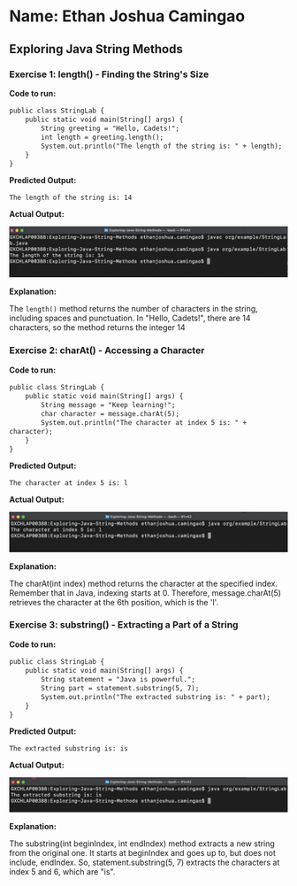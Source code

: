 # Name: Ethan Joshua Camingao
## Exploring Java String Methods


### Exercise 1: length() - Finding the String's Size

**Code to run:**
```
public class StringLab {
    public static void main(String[] args) {
        String greeting = "Hello, Cadets!";
        int length = greeting.length();
        System.out.println("The length of the string is: " + length);
    }
}
```
**Predicted Output:**
```
The length of the string is: 14
```

**Actual Output:**

<img src="https://github.com/ethan-josh/Exploring-Java-String-Methods/blob/main/images/Ex1.png"/>

**Explanation:**

The `length()` method returns the number of characters in the string, including spaces and punctuation. In "Hello, Cadets!", there are 14 characters, so the method returns the integer 14


### Exercise 2: charAt() - Accessing a Character

**Code to run:**
```
public class StringLab {
    public static void main(String[] args) {
        String message = "Keep learning!";
        char character = message.charAt(5);
        System.out.println("The character at index 5 is: " + character);
    }
}
```

**Predicted Output:**
```
The character at index 5 is: l
```

**Actual Output:**

<img src="https://github.com/ethan-josh/Exploring-Java-String-Methods/blob/main/images/Ex2.png"/>

**Explanation:**

The charAt(int index) method returns the character at the specified index. Remember that in Java, indexing starts at 0. Therefore, message.charAt(5) retrieves the character at the 6th position, which is the 'l'.


### Exercise 3: substring() - Extracting a Part of a String

**Code to run:**
```
public class StringLab {
    public static void main(String[] args) {
        String statement = "Java is powerful.";
        String part = statement.substring(5, 7);
        System.out.println("The extracted substring is: " + part);
    }
}
```

**Predicted Output:**
```
The extracted substring is: is
```

**Actual Output:**

<img src="https://github.com/ethan-josh/Exploring-Java-String-Methods/blob/main/images/Ex3.png"/>

**Explanation:**

The substring(int beginIndex, int endIndex) method extracts a new string from the original one. It starts at beginIndex and goes up to, but does not include, endIndex. So, statement.substring(5, 7) extracts the characters at index 5 and 6, which are "is".